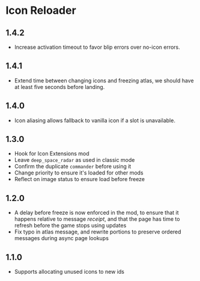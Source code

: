 # Icon Reloader

## 1.4.2

- Increase activation timeout to favor blip errors over no-icon errors.

## 1.4.1

- Extend time between changing icons and freezing atlas, we should have at least five seconds before landing.

## 1.4.0

- Icon aliasing allows fallback to vanilla icon if a slot is unavailable.

## 1.3.0

- Hook for Icon Extensions mod
- Leave `deep_space_radar` as used in classic mode
- Confirm the duplicate `commander` before using it
- Change priority to ensure it's loaded for other mods
- Reflect on image status to ensure load before freeze

## 1.2.0

- A delay before freeze is now enforced in the mod, to ensure that it happens relative to message *receipt*, and that the page has time to refresh before the game stops using updates
- Fix typo in atlas message, and rewrite portions to preserve ordered messages during async page lookups

## 1.1.0

- Supports allocating unused icons to new ids
